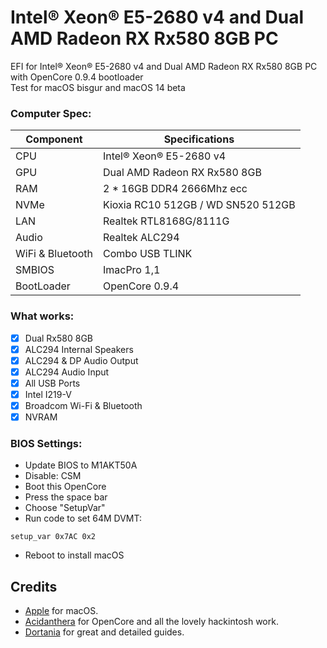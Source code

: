 # Intel® Xeon® E5-2680 v4 and Dual AMD Radeon RX Rx580 8GB PC
EFI for Intel® Xeon® E5-2680 v4 and Dual AMD Radeon RX Rx580 8GB PC with OpenCore 0.9.4 bootloader  
Test for macOS bisgur and macOS 14 beta

### Computer Spec:

| Component        | Specifications                         |
| ---------------- | ---------------------------------------|
| CPU              | Intel® Xeon® E5-2680 v4                |
| GPU              | Dual AMD Radeon RX Rx580 8GB          |
| RAM              | 2 * 16GB DDR4 2666Mhz ecc              |
| NVMe             | Kioxia RC10 512GB / WD SN520 512GB     |
| LAN              | Realtek RTL8168G/8111G                 |
| Audio            | Realtek ALC294                         |
| WiFi & Bluetooth | Combo USB TLINK                        |
| SMBIOS           | ImacPro 1,1                            |
| BootLoader       | OpenCore 0.9.4                         |

### What works:

- [x] Dual Rx580 8GB
- [x] ALC294 Internal Speakers
- [x] ALC294 & DP Audio Output
- [x] ALC294 Audio Input
- [x] All USB Ports
- [x] Intel I219-V
- [x] Broadcom Wi-Fi & Bluetooth
- [x] NVRAM

### BIOS Settings:

* Update BIOS to M1AKT50A  
* Disable: CSM   
* Boot this OpenCore
* Press the space bar
* Choose "SetupVar"
* Run code to set 64M DVMT:
```
setup_var 0x7AC 0x2   
```
* Reboot to install macOS



## Credits

- [Apple](https://apple.com) for macOS.
- [Acidanthera](https://github.com/acidanthera) for OpenCore and all the lovely hackintosh work.
- [Dortania](https://github.com/dortania) for great and detailed guides.
